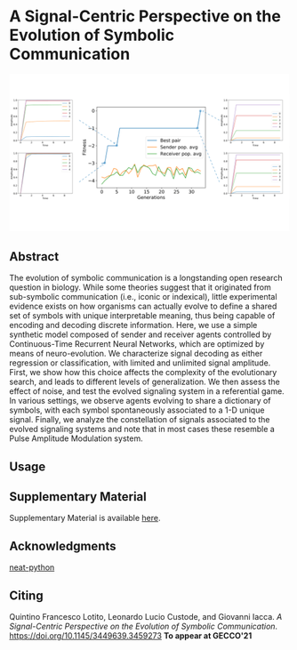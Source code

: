 # A Signal-Centric Perspective on the Evolution of Symbolic Communication

<img src="https://github.com/FraLotito/evol-signal-comm/blob/main/cover.png" alt="Evolution of signal communication" width="700"/>

## Abstract
The evolution of symbolic communication is a longstanding open research question in biology. While some theories suggest that it originated from sub-symbolic communication (i.e., iconic or indexical), little experimental evidence exists on how organisms can actually evolve to define a shared set of symbols with unique interpretable meaning, thus being capable of encoding and decoding discrete information. Here, we use a simple synthetic model composed of sender and receiver agents controlled by Continuous-Time Recurrent Neural Networks, which are optimized by means of neuro-evolution. We characterize signal decoding as either regression or classification, with limited and unlimited signal amplitude. First, we show how this choice affects the complexity of the evolutionary search, and leads to different levels of generalization. We then assess the effect of noise, and test the evolved signaling system in a referential game. In various settings, we observe agents evolving to share a dictionary of symbols, with each symbol spontaneously associated to a 1-D unique signal. Finally, we analyze the constellation of signals associated to the evolved signaling systems and note that in most cases these resemble a Pulse Amplitude Modulation system.

## Usage

## Supplementary Material
Supplementary Material is available [here](https://github.com/FraLotito/evol-signal-comm/blob/main/supplementary.pdf).

## Acknowledgments
[neat-python](https://github.com/CodeReclaimers/neat-python)

## Citing
Quintino Francesco Lotito, Leonardo Lucio Custode, and Giovanni Iacca. *A Signal-Centric Perspective on the Evolution of Symbolic Communication*. https://doi.org/10.1145/3449639.3459273 **To appear at GECCO'21**
